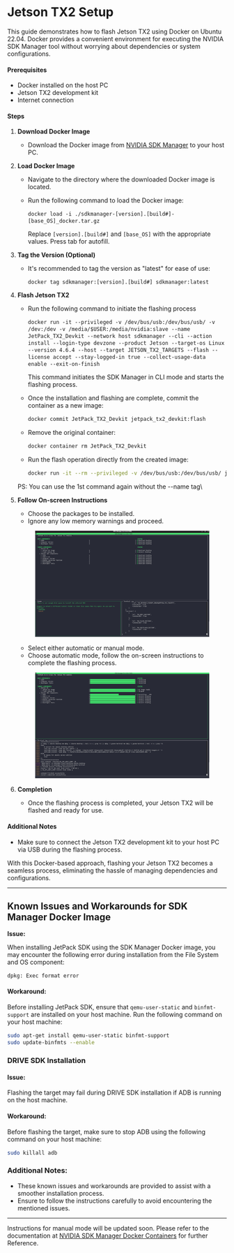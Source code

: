 # Jetson TX2 Setup

This guide demonstrates how to flash Jetson TX2 using Docker on Ubuntu 22.04. Docker provides a convenient environment for executing the NVIDIA SDK Manager tool without worrying about dependencies or system configurations.

#### Prerequisites

* Docker installed on the host PC
* Jetson TX2 development kit
* Internet connection

#### Steps

1. **Download Docker Image**
   * Download the Docker image from [NVIDIA SDK Manager](https://developer.nvidia.com/sdk-manager) to your host PC.
2. **Load Docker Image**
   * Navigate to the directory where the downloaded Docker image is located.
   *   Run the following command to load the Docker image:

       ```
       docker load -i ./sdkmanager-[version].[build#]-[base_OS]_docker.tar.gz
       ```

       Replace `[version].[build#]` and `[base_OS]` with the appropriate values. Press tab for autofill.
3. **Tag the Version (Optional)**
   *   It's recommended to tag the version as "latest" for ease of use:

       ```
       docker tag sdkmanager:[version].[build#] sdkmanager:latest
       ```
4.  **Flash Jetson TX2**

    *   Run the following command to initiate the flashing process

        ```
        docker run -it --privileged -v /dev/bus/usb:/dev/bus/usb/ -v /dev:/dev -v /media/$USER:/media/nvidia:slave --name JetPack_TX2_Devkit --network host sdkmanager --cli --action install --login-type devzone --product Jetson --target-os Linux --version 4.6.4 --host --target JETSON_TX2_TARGETS --flash --license accept --stay-logged-in true --collect-usage-data enable --exit-on-finish
        ```

        This command initiates the SDK Manager in CLI mode and starts the flashing process.
    *   Once the installation and flashing are complete, commit the container as a new image:

        ```bash
        docker commit JetPack_TX2_Devkit jetpack_tx2_devkit:flash
        ```
    *   Remove the original container:

        ```bash
        docker container rm JetPack_TX2_Devkit
        ```
    *   Run the flash operation directly from the created image:

        ```bash
        docker run -it --rm --privileged -v /dev/bus/usb:/dev/bus/usb/ jetpack_tx2_devkit:flash
        ```

    PS: You can use the 1st command again without the --name tag\

5.  **Follow On-screen Instructions**

    * Choose the packages to be installed.
    * Ignore any low memory warnings and proceed.

    <figure><img src="../../../.gitbook/assets/image (5).png" alt=""><figcaption></figcaption></figure>

    * Select either automatic or manual mode.
    * Choose automatic mode, follow the on-screen instructions to complete the flashing process.

    <figure><img src="../../../.gitbook/assets/image (4).png" alt=""><figcaption></figcaption></figure>
6. **Completion**
   * Once the flashing process is completed, your Jetson TX2 will be flashed and ready for use.

#### Additional Notes

* Make sure to connect the Jetson TX2 development kit to your host PC via USB during the flashing process.

With this Docker-based approach, flashing your Jetson TX2 becomes a seamless process, eliminating the hassle of managing dependencies and configurations.

***

## Known Issues and Workarounds for SDK Manager Docker Image

**Issue:**

When installing JetPack SDK using the SDK Manager Docker image, you may encounter the following error during installation from the File System and OS component:

```
dpkg: Exec format error
```

#### Workaround:

Before installing JetPack SDK, ensure that `qemu-user-static` and `binfmt-support` are installed on your host machine. Run the following command on your host machine:

```bash
sudo apt-get install qemu-user-static binfmt-support
sudo update-binfmts --enable
```

### DRIVE SDK Installation

#### Issue:

Flashing the target may fail during DRIVE SDK installation if ADB is running on the host machine.

#### Workaround:

Before flashing the target, make sure to stop ADB using the following command on your host machine:

```bash
sudo killall adb
```

### Additional Notes:

* These known issues and workarounds are provided to assist with a smoother installation process.
* Ensure to follow the instructions carefully to avoid encountering the mentioned issues.

***



Instructions for manual mode will be updated soon. Please refer to the documentation at [NVIDIA SDK Manager Docker Containers](https://docs.nvidia.com/sdk-manager/docker-containers/index.html) for further Reference.
